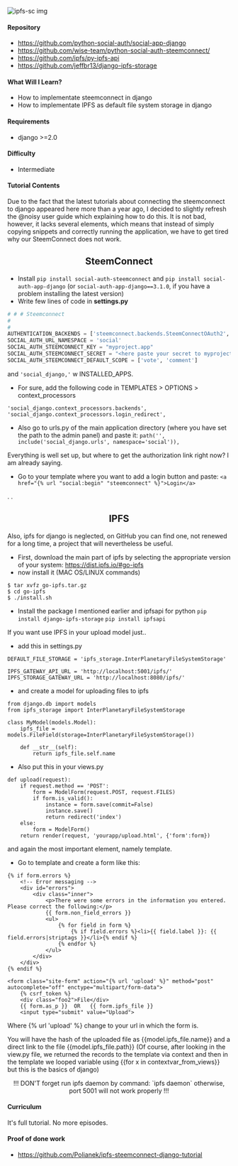 ![ipfs-sc img](https://i.imgur.com/tklceW5.png)

#### Repository
- https://github.com/python-social-auth/social-app-django
- https://github.com/wise-team/python-social-auth-steemconnect/
- https://github.com/ipfs/py-ipfs-api
- https://github.com/jeffbr13/django-ipfs-storage

#### What Will I Learn?
- How to implementate steemconnect in django
- How to implementate IPFS as default file system storage in django

#### Requirements
- django >=2.0

#### Difficulty
- Intermediate

#### Tutorial Contents
Due to the fact that the latest tutorials about connecting the steemconnect to django appeared here more than a year ago, I decided to slightly refresh the @noisy user guide which explaining how to do this.
It is not bad, however, it lacks several elements, which means that instead of simply copying snippets and correctly running the application, we have to get tired why our SteemConnect does not work.

## <center>SteemConnect</center>
- Install
`pip install social-auth-steemconnect` and
`pip install social-auth-app-django` (or `social-auth-app-django==3.1.0`, if you have a problem installing the latest version)
- Write few lines of code in <b>settings.py</b>
```python
# # # Steemconnect
#
#
AUTHENTICATION_BACKENDS = ['steemconnect.backends.SteemConnectOAuth2', 'django.contrib.auth.backends.ModelBackend']
SOCIAL_AUTH_URL_NAMESPACE = 'social'
SOCIAL_AUTH_STEEMCONNECT_KEY = "myproject.app"
SOCIAL_AUTH_STEEMCONNECT_SECRET = "<here paste your secret to myproject.app>"
SOCIAL_AUTH_STEEMCONNECT_DEFAULT_SCOPE = ['vote', 'comment']
```
and `'social_django,'` w INSTALLED_APPS.
- For sure, add the following code in TEMPLATES > OPTIONS > context_processors
```
'social_django.context_processors.backends',
'social_django.context_processors.login_redirect',
```

- Also go to urls.py of the main application directory (where you have set the path to the admin panel) and paste it:
`path('', include('social_django.urls', namespace='social')),`

Everything is well set up, but where to get the authorization link right now? I am already saying.
- Go to your template where you want to add a login button and paste:
`<a href="{% url "social:begin" "steemconnect" %}">Login</a>`

.
.
## <center>IPFS</center>
Also, ipfs for django is neglected, on GitHub you can find one, not renewed for a long time, a project that will nevertheless be useful.
- First, download the main part of ipfs by selecting the appropriate version of your system:
https://dist.ipfs.io/#go-ipfs
- now install it (MAC OS/LINUX commands)
```
$ tar xvfz go-ipfs.tar.gz
$ cd go-ipfs
$ ./install.sh
```
- Install the package I mentioned earlier and ipfsapi for python
`pip install django-ipfs-storage`
`pip install ipfsapi`

If you want use IPFS in your upload model just..
- add this in settings.py
```
DEFAULT_FILE_STORAGE = 'ipfs_storage.InterPlanetaryFileSystemStorage'

IPFS_GATEWAY_API_URL = 'http://localhost:5001/ipfs/'
IPFS_STORAGE_GATEWAY_URL = 'http://localhost:8080/ipfs/'
```
- and create a model for uploading files to ipfs
```
from django.db import models
from ipfs_storage import InterPlanetaryFileSystemStorage 

class MyModel(models.Model):
    ipfs_file = models.FileField(storage=InterPlanetaryFileSystemStorage())

    def __str__(self):
        return ipfs_file.self.name
```
- Also put this in your views.py
```
def upload(request):
    if request.method == 'POST':
        form = ModelForm(request.POST, request.FILES)
        if form.is_valid():
            instance = form.save(commit=False)
            instance.save()
            return redirect('index')
    else:
        form = ModelForm()
    return render(request, 'yourapp/upload.html', {'form':form})
```

and again the most important element, namely template.
- Go to template and create a form like this:
```
{% if form.errors %}
	<!-- Error messaging -->
	<div id="errors">
		<div class="inner">
			<p>There were some errors in the information you entered. Please correct the following:</p>
			{{ form.non_field_errors }}
			<ul>
				{% for field in form %}
					{% if field.errors %}<li>{{ field.label }}: {{ field.errors|striptags }}</li>{% endif %}
				{% endfor %}
			</ul>
		</div>
	</div>
{% endif %}

<form class="site-form" action="{% url 'upload' %}" method="post" autocomplete="off" enctype="multipart/form-data">
    {% csrf_token %}
    <div class="foo2">File</div>
    {{ form.as_p }}  OR   {{ form.ipfs_file }}
    <input type="submit" value="Upload">
```
Where {% url 'upload' %} change to your url in which the form is.

You will have the hash of the uploaded file as {{model.ipfs_file.name}} and a direct link to the file {{model.ipfs_file.path}} (Of course, after looking in the view.py file, we returned the records to the template via context and then in the template we looped variable using {{for x in contextvar_from_views}} but this is the basics of django)

<center>!!! DON'T forget run ipfs daemon by command: `ipfs daemon` otherwise, port 5001 will not work properly !!!</center>

#### Curriculum
It's full tutorial. No more episodes.

#### Proof of done work
- https://github.com/Polianek/ipfs-steemconnect-django-tutorial
